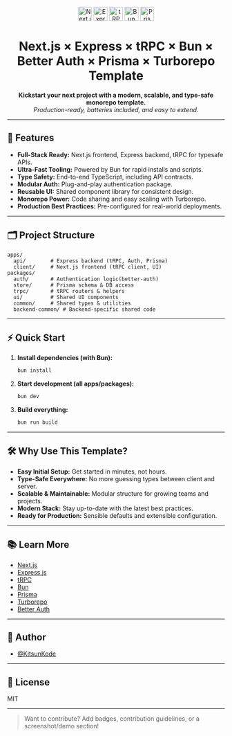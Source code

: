 

<p align="center">
  <img src="https://nextjs.org/static/favicon/favicon-32x32.png" alt="Next.js" width="32" />
  <img src="https://expressjs.com/images/favicon.png" alt="Express" width="32" />
  <img src="https://trpc.io/img/logo.svg" alt="tRPC" width="32" />
  <img src="https://raw.githubusercontent.com/oven-sh/bun/main/assets/logo.svg" alt="Bun" width="32" />
  <img src="https://www.prisma.io/favicon.ico" alt="Prisma" width="32" />
</p>

<h1 align="center">Next.js × Express × tRPC × Bun × Better Auth × Prisma × Turborepo Template</h1>

<p align="center">
  <b>Kickstart your next project with a modern, scalable, and type-safe monorepo template.</b><br/>
  <i>Production-ready, batteries included, and easy to extend.</i>
</p>

---

## 🚀 Features

- **Full-Stack Ready:** Next.js frontend, Express backend, tRPC for typesafe APIs.
- **Ultra-Fast Tooling:** Powered by Bun for rapid installs and scripts.
- **Type Safety:** End-to-end TypeScript, including API contracts.
- **Modular Auth:** Plug-and-play authentication package.
- **Reusable UI:** Shared component library for consistent design.
- **Monorepo Power:** Code sharing and easy scaling with Turborepo.
- **Production Best Practices:** Pre-configured for real-world deployments.

---

## 🗂️ Project Structure

```
apps/
  api/        # Express backend (tRPC, Auth, Prisma)
  client/     # Next.js frontend (tRPC client, UI)
packages/
  auth/       # Authentication logic(better-auth)
  store/      # Prisma schema & DB access
  trpc/       # tRPC routers & helpers
  ui/         # Shared UI components
  common/     # Shared types & utilities
  backend-common/ # Backend-specific shared code
```

---

## ⚡ Quick Start

1. **Install dependencies (with Bun):**
   ```sh
   bun install
   ```

2. **Start development (all apps/packages):**
   ```sh
   bun dev
   ```

3. **Build everything:**
   ```sh
   bun run build
   ```

---

## 🛠️ Why Use This Template?

- **Easy Initial Setup:** Get started in minutes, not hours.
- **Type-Safe Everywhere:** No more guessing types between client and server.
- **Scalable & Maintainable:** Modular structure for growing teams and projects.
- **Modern Stack:** Stay up-to-date with the latest best practices.
- **Ready for Production:** Sensible defaults and extensible configuration.

---

## 📚 Learn More

- [Next.js](https://nextjs.org/)
- [Express.js](https://expressjs.com/)
- [tRPC](https://trpc.io/)
- [Bun](https://bun.sh/)
- [Prisma](https://prisma.io/)
- [Turborepo](https://turbo.build/)
- [Better Auth](https://better-auth.com/)

---
## 📝 Author

- [@KitsunKode](https://x.com/KitsunKode)

---


## 📄 License

MIT

---

> Want to contribute? Add badges, contribution guidelines, or a screenshot/demo section!



